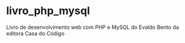 # livro_php_mysql
Livro de desenvolvimento web com PHP e MySQL do Evaldo Bento da editora Casa do Código
